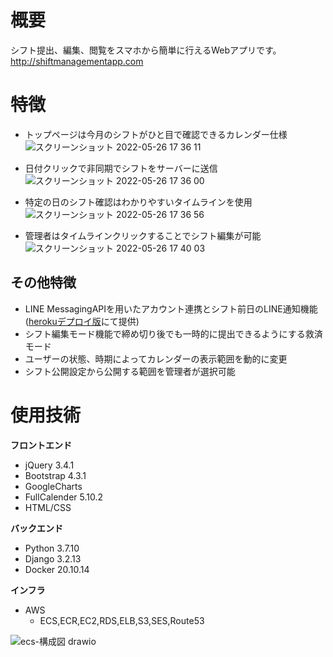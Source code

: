 # 概要
シフト提出、編集、閲覧をスマホから簡単に行えるWebアプリです。  
http://shiftmanagementapp.com  
# 特徴
- トップページは今月のシフトがひと目で確認できるカレンダー仕様
![スクリーンショット 2022-05-26 17 36 11](https://user-images.githubusercontent.com/66234583/170451739-9a803d85-5831-43d0-96c7-d349bc9f2a88.png)  
  
- 日付クリックで非同期でシフトをサーバーに送信
![スクリーンショット 2022-05-26 17 36 00](https://user-images.githubusercontent.com/66234583/170451672-6c52b051-f6e0-41f8-8193-f4af99976435.png)  
  
- 特定の日のシフト確認はわかりやすいタイムラインを使用
![スクリーンショット 2022-05-26 17 36 56](https://user-images.githubusercontent.com/66234583/170451571-5ee56d35-6238-41bb-8894-d330fe39de35.png)  

- 管理者はタイムラインクリックすることでシフト編集が可能
![スクリーンショット 2022-05-26 17 40 03](https://user-images.githubusercontent.com/66234583/170452082-461ce166-0b7f-4331-9a77-6594252cb33b.png)  
## その他特徴
- LINE MessagingAPIを用いたアカウント連携とシフト前日のLINE通知機能([herokuデプロイ版](https://github.com/taku-y-9308/ShiftManagementApp-heroku)にて提供)
- シフト編集モード機能で締め切り後でも一時的に提出できるようにする救済モード
- ユーザーの状態、時期によってカレンダーの表示範囲を動的に変更
- シフト公開設定から公開する範囲を管理者が選択可能
# 使用技術
**フロントエンド**
- jQuery 3.4.1
- Bootstrap 4.3.1
- GoogleCharts
- FullCalender 5.10.2
- HTML/CSS
  
**バックエンド**
- Python 3.7.10
- Django 3.2.13
- Docker 20.10.14
  
**インフラ**
- AWS
    - ECS,ECR,EC2,RDS,ELB,S3,SES,Route53

![ecs-構成図 drawio](https://user-images.githubusercontent.com/66234583/172550709-00f7a1d1-f5e0-4f85-b663-b4799c36852b.svg)